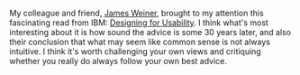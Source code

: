 

My colleague and friend, [James Weiner](http://twitter.com/jamesweiner), brought to my attention this
fascinating read from IBM: [Designing for
Usability](http://www.ee.oulu.fi/~vassilis/courses/pui09S/papers/gould-85.pdf). I think what's most
interesting about it is how sound the advice is some 30 years later, and also their conclusion that what may
seem like common sense is not always intuitive. I think it's worth challenging your own views and critiquing
whether you really do always follow your own best advice.